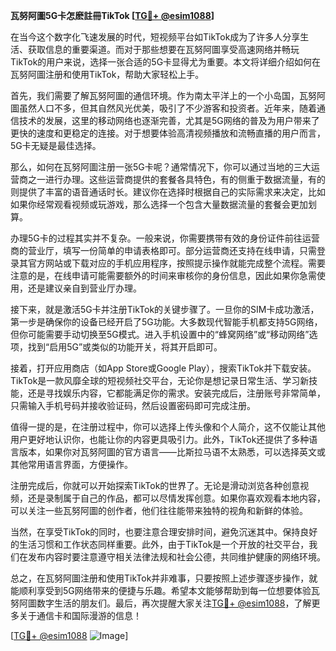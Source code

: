 **瓦努阿圖5G卡怎麽註冊TikTok [[TG💪+ @esim1088](https://t.me/s/esim1088)]**

在当今这个数字化飞速发展的时代，短视频平台如TikTok成为了许多人分享生活、获取信息的重要渠道。而对于那些想要在瓦努阿圖享受高速网络并畅玩TikTok的用户来说，选择一张合适的5G卡显得尤为重要。本文将详细介绍如何在瓦努阿圖注册和使用TikTok，帮助大家轻松上手。

首先，我们需要了解瓦努阿圖的通信环境。作为南太平洋上的一个小岛国，瓦努阿圖虽然人口不多，但其自然风光优美，吸引了不少游客和投资者。近年来，随着通信技术的发展，这里的移动网络也逐渐完善，尤其是5G网络的普及为用户带来了更快的速度和更稳定的连接。对于想要体验高清视频播放和流畅直播的用户而言，5G卡无疑是最佳选择。

那么，如何在瓦努阿圖注册一张5G卡呢？通常情况下，你可以通过当地的三大运营商之一进行办理。这些运营商提供的套餐各具特色，有的侧重于数据流量，有的则提供了丰富的语音通话时长。建议你在选择时根据自己的实际需求来决定，比如如果你经常观看视频或玩游戏，那么选择一个包含大量数据流量的套餐会更加划算。

办理5G卡的过程其实并不复杂。一般来说，你需要携带有效的身份证件前往运营商的营业厅，填写一份简单的申请表格即可。部分运营商还支持在线申请，只需登录其官方网站或下载对应的手机应用程序，按照提示操作就能完成整个流程。需要注意的是，在线申请可能需要额外的时间来审核你的身份信息，因此如果你急需使用，还是建议亲自到营业厅办理。

接下来，就是激活5G卡并注册TikTok的关键步骤了。一旦你的SIM卡成功激活，第一步是确保你的设备已经开启了5G功能。大多数现代智能手机都支持5G网络，但你可能需要手动切换至5G模式。进入手机设置中的“蜂窝网络”或“移动网络”选项，找到“启用5G”或类似的功能开关，将其开启即可。

接着，打开应用商店（如App Store或Google Play），搜索TikTok并下载安装。TikTok是一款风靡全球的短视频社交平台，无论你是想记录日常生活、学习新技能，还是寻找娱乐内容，它都能满足你的需求。安装完成后，注册账号非常简单，只需输入手机号码并接收验证码，然后设置密码即可完成注册。

值得一提的是，在注册过程中，你可以选择上传头像和个人简介，这不仅能让其他用户更好地认识你，也能让你的内容更具吸引力。此外，TikTok还提供了多种语言版本，如果你对瓦努阿圖的官方语言——比斯拉马语不太熟悉，可以选择英文或其他常用语言界面，方便操作。

注册完成后，你就可以开始探索TikTok的世界了。无论是滑动浏览各种创意视频，还是录制属于自己的作品，都可以尽情发挥创意。如果你喜欢观看本地内容，可以关注一些瓦努阿圖的创作者，他们往往能带来独特的视角和新鲜的体验。

当然，在享受TikTok的同时，也要注意合理安排时间，避免沉迷其中。保持良好的生活习惯和工作状态同样重要。此外，由于TikTok是一个开放的社交平台，我们在发布内容时要注意遵守相关法律法规和社会公德，共同维护健康的网络环境。

总之，在瓦努阿圖注册和使用TikTok并非难事，只要按照上述步骤逐步操作，就能顺利享受到5G网络带来的便捷与乐趣。希望本文能够帮助到每一位想要体验瓦努阿圖数字生活的朋友们。最后，再次提醒大家关注[TG💪+ @esim1088](https://t.me/s/esim1088)，了解更多关于通信卡和国际漫游的信息！

[[TG💪+ @esim1088](https://t.me/s/esim1088) ![Image](https://i.postimg.cc/4NQfJmqS/Snipaste-2025-05-13-00-14-12.png)]